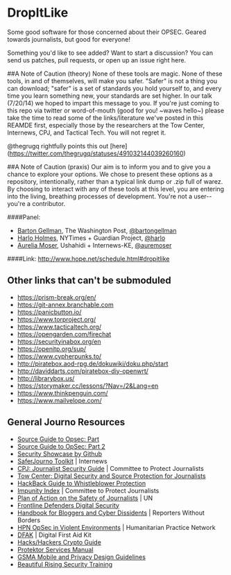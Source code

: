 DropItLike
==========

Some good software for those concerned about their OPSEC.  Geared towards journalists, but good for everyone!

Something you'd like to see added?  Want to start a discussion?  You can send us patches, pull requests, or open up an issue right here.

##A Note of Caution (theory)
None of these tools are magic.  None of these tools, in and of themselves, will make you safer.  "Safer" is not a thing you can download; "safer" is a set of standards you hold yourself to, and every time you learn something new, your standards are set higher.  In our talk (7/20/14) we hoped to impart this message to you.  If you're just coming to this repo via twitter or word-of-mouth (good for you! ~waves hello~) please take the time to read some of the links/literature we've posted in this REAMDE first, especially those by the researchers at the Tow Center, Internews, CPJ, and Tactical Tech.  You will not regret it.

@thegrugq rightfully points this out [here] (https://twitter.com/thegrugq/statuses/491032144039260160)

##A Note of Caution (praxis)
Our aim is to inform you and to give you a chance to explore your options.  We chose to present these options as a repository, intentionally, rather than a typical link dump or .zip full of warez.  By choosing to interact with any of these tools at this level, you are entering into the living, breathing processes of development.  You're not a user-- you're a contributor.

####Panel:
* [Barton Gellman](https://github.com/b4rton), The Washington Post, [@bartongellman](https://twitter.com/bartongellman)
* [Harlo Holmes](https://github.com/harlo), NYTimes + Guardian Project, [@harlo](https://twitter.com/harlo)
* [Aurelia Moser](https://github.com/auremoser), Ushahidi + Internews-KE, [@auremoser](https://twitter.com/auremoser)

####Link:
<http://www.hope.net/schedule.html#dropitlike>

## Other links that can't be submoduled

* https://prism-break.org/en/
* https://git-annex.branchable.com
* https://panicbutton.io/
* https://www.torproject.org/
* https://www.tacticaltech.org/
* https://opengarden.com/firechat
* https://securityinabox.org/en
* https://openitp.org/sup/
* https://www.cypherpunks.to/
* http://piratebox.aod-rpg.de/dokuwiki/doku.php/start
* http://daviddarts.com/piratebox-diy-openwrt/
* http://librarybox.us/
* https://storymaker.cc/lessons/?Nav=/2&Lang=en
* https://www.thinkpenguin.com/
* https://www.mailvelope.com/

## General Journo Resources
* [Source Guide to Opsec: Part](https://source.opennews.org/en-US/learning/security-journalists-part-one-basics/)
* [Source Guide to OpSec: Part 2](https://source.opennews.org/en-US/learning/security-journalists-part-two-threat-modeling/)
* [Security Showcase by Github](https://github.com/showcases/security)
* [SaferJourno Toolkit](https://saferjourno.internews.org/) | Internews
* [CPJ: Journalist Security Guide](https://cpj.org/reports/2012/04/journalist-security-guide.php) | Committee to Protect Journalists
* [Tow Center: Digital Security and Source Protection for Journalists](http://susanemcg.gitbooks.io/digital-security-for-journalists/)
* [HackBack Guide to Whistleblower Protection](http://pastebin.com/raw.php?i=cRYvK4jb)
* [Impunity Index](https://cpj.org/reports/2014/04/impunity-index-getting-away-with-murder.php) | Committee to Protect Journalists
* [Plan of Action on the Safety of Journalists](http://www.unesco.org/new/en/communication-and-information/freedom-of-expression/safety-of-journalists/un-plan-of-action/) | UN
* [Frontline Defenders Digital Security](http://frontlinedefenders.org/digital-security)
* [Handbook for Bloggers and Cyber Dissidents](http://www.rsf.org/IMG/pdf/guide_gb_md-2.pdf) | Reporters Without Borders
* [HPN OpSec in Violent Environments](http://www.odihpn.org/index.php?option=com_k2&view=item&layout=item&id=3159) | Humanitarian Practice Network
* [DFAK](https://digitaldefenders.org/digitalfirstaid/) | Digital First Aid Kit
* [Hacks/Hackers Crypto Guide](https://github.com/hackshackers/hhnyc-crypto/)
* [Protektor Services Manual](http://protektor-blog.blogspot.com/)
* [GSMA Mobile and Privacy Design Guidelines](http://www.gsma.com/publicpolicy/mobile-and-privacy/design-guidelines)
* [Beautiful Rising Security Training](https://github.com/BeautifulTrouble/Beautiful-Rising-Research/tree/master/presentations)
